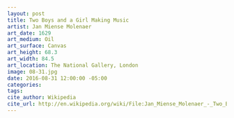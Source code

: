 ```yaml
---
layout: post
title: Two Boys and a Girl Making Music
artist: Jan Miense Molenaer
art_date: 1629
art_medium: Oil
art_surface: Canvas
art_height: 68.3
art_width: 84.5
art_location: The National Gallery, London
image: 08-31.jpg
date: 2016-08-31 12:00:00 -05:00
categories:
tags:
cite_author: Wikipedia
cite_url: http://en.wikipedia.org/wiki/File:Jan_Miense_Molenaer_-_Two_Boys_and_a_Girl_Making_Music_-_WGA16091.jpg
---
```

